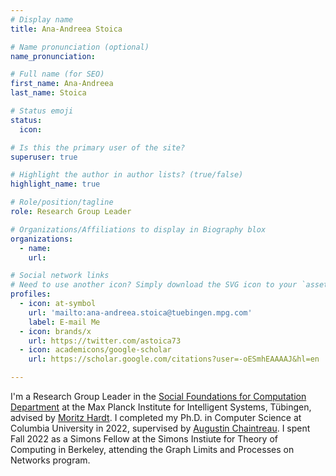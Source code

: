 ```yaml
---
# Display name
title: Ana-Andreea Stoica

# Name pronunciation (optional)
name_pronunciation: 

# Full name (for SEO)
first_name: Ana-Andreea
last_name: Stoica

# Status emoji
status:
  icon:

# Is this the primary user of the site?
superuser: true

# Highlight the author in author lists? (true/false)
highlight_name: true

# Role/position/tagline
role: Research Group Leader

# Organizations/Affiliations to display in Biography blox
organizations:
  - name: 
    url: 

# Social network links
# Need to use another icon? Simply download the SVG icon to your `assets/media/icons/` folder.
profiles:
  - icon: at-symbol
    url: 'mailto:ana-andreea.stoica@tuebingen.mpg.com'
    label: E-mail Me
  - icon: brands/x
    url: https://twitter.com/astoica73
  - icon: academicons/google-scholar
    url: https://scholar.google.com/citations?user=-oESmhEAAAAJ&hl=en

---
```


I'm a Research Group Leader in the [Social Foundations for Computation Department](https://is.mpg.de/sf/) at the Max Planck Institute for Intelligent Systems, Tübingen, advised by [Moritz Hardt](https://mrtz.org). I completed my Ph.D. in Computer Science at Columbia University in 2022, supervised by [Augustin Chaintreau](https://www.engineering.columbia.edu/faculty-staff/directory/augustin-chaintreau). I spent Fall 2022 as a Simons Fellow at the Simons Instiute for Theory of Computing in Berkeley, attending the Graph Limits and Processes on Networks program.
